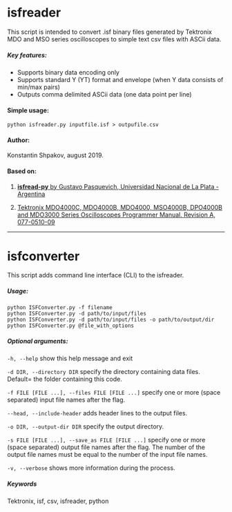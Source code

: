 isfreader
=========

This script is intended to convert .isf binary files generated by Tektronix MDO and MSO series oscilloscopes to simple text csv files with ASCii data.

##### Key features:
* Supports binary data encoding only
* Supports standard Y (YT) format and envelope (when Y data consists of min/max pairs)
* Outputs comma delimited ASCii data (one data point per line)

#### Simple usage:

`python isfreader.py inputfile.isf > outpufile.csv`


#### Author: 

Konstantin Shpakov, august 2019.



#### Based on:

1) [**isfread-py** by Gustavo Pasquevich, Universidad Nacional de La Plata - Argentina](https://github.com/gpasquev/isfread-py)

2) [Tektronix MDO4000C, MDO4000B, MDO4000, MSO4000B, DPO4000B and MDO3000 Series Oscilloscopes Programmer Manual. Revision A, 077-0510-09](https://www.tek.com/oscilloscope/mso4000-dpo4000-manual/mdo4000c-mdo4000b-mdo4000-mso4000b-dpo4000b-and-mdo3000-0)

-------------------------------------------------------------------------

isfconverter
============

This script adds command line interface (CLI) to the isfreader.

##### Usage: 
```
python ISFConverter.py -f filename
python ISFConverter.py -d path/to/input/files
python ISFConverter.py -d path/to/input/files -o path/to/output/dir
python ISFConverter.py @file_with_options
```

##### Optional arguments:


`-h, --help`  show this help message and exit 

`-d DIR, --directory DIR`  specify the directory containing data files. Default= the folder containing this code. 
                    
`-f FILE [FILE ...], --files FILE [FILE ...]` specify one or more (space separated) input file names after the flag.
                    
`--head, --include-header` adds header lines to the output files.

`-o DIR, --output-dir DIR` specify the output directory.
                    
`-s FILE [FILE ...], --save_as FILE [FILE ...]` specify one or more (space separated) output file names after the flag. The number of the output file names must be equal to the number of the input file names.
                    
`-v, --verbose` shows more information during the process.


##### Keywords

Tektronix, isf, csv, isfreader, python